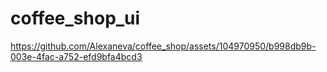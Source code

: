 # coffee_shop_ui


https://github.com/Alexaneva/coffee_shop/assets/104970950/b998db9b-003e-4fac-a752-efd9bfa4bcd3

